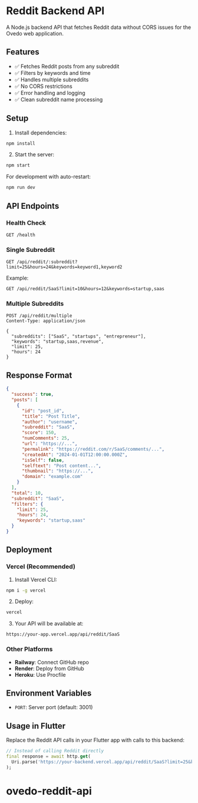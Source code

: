 # Reddit Backend API

A Node.js backend API that fetches Reddit data without CORS issues for the Ovedo web application.

## Features

- ✅ Fetches Reddit posts from any subreddit
- ✅ Filters by keywords and time
- ✅ Handles multiple subreddits
- ✅ No CORS restrictions
- ✅ Error handling and logging
- ✅ Clean subreddit name processing

## Setup

1. Install dependencies:
```bash
npm install
```

2. Start the server:
```bash
npm start
```

For development with auto-restart:
```bash
npm run dev
```

## API Endpoints

### Health Check
```
GET /health
```

### Single Subreddit
```
GET /api/reddit/:subreddit?limit=25&hours=24&keywords=keyword1,keyword2
```

Example:
```
GET /api/reddit/SaaS?limit=10&hours=12&keywords=startup,saas
```

### Multiple Subreddits
```
POST /api/reddit/multiple
Content-Type: application/json

{
  "subreddits": ["SaaS", "startups", "entrepreneur"],
  "keywords": "startup,saas,revenue",
  "limit": 25,
  "hours": 24
}
```

## Response Format

```json
{
  "success": true,
  "posts": [
    {
      "id": "post_id",
      "title": "Post Title",
      "author": "username",
      "subreddit": "SaaS",
      "score": 150,
      "numComments": 25,
      "url": "https://...",
      "permalink": "https://reddit.com/r/SaaS/comments/...",
      "createdAt": "2024-01-01T12:00:00.000Z",
      "isSelf": false,
      "selftext": "Post content...",
      "thumbnail": "https://...",
      "domain": "example.com"
    }
  ],
  "total": 10,
  "subreddit": "SaaS",
  "filters": {
    "limit": 25,
    "hours": 24,
    "keywords": "startup,saas"
  }
}
```

## Deployment

### Vercel (Recommended)

1. Install Vercel CLI:
```bash
npm i -g vercel
```

2. Deploy:
```bash
vercel
```

3. Your API will be available at:
```
https://your-app.vercel.app/api/reddit/SaaS
```

### Other Platforms

- **Railway**: Connect GitHub repo
- **Render**: Deploy from GitHub
- **Heroku**: Use Procfile

## Environment Variables

- `PORT`: Server port (default: 3001)

## Usage in Flutter

Replace the Reddit API calls in your Flutter app with calls to this backend:

```dart
// Instead of calling Reddit directly
final response = await http.get(
  Uri.parse('https://your-backend.vercel.app/api/reddit/SaaS?limit=25&keywords=startup')
);
```
# ovedo-reddit-api
